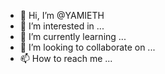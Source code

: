 - 👋 Hi, I’m @YAMIETH
- 👀 I’m interested in ...
- 🌱 I’m currently learning ...
- 💞️ I’m looking to collaborate on ...
- 📫 How to reach me ...

<!---
YAMIETH/YAMIETH is a ✨ special ✨ repository because its `README.md` (this file) appears on your GitHub profile.
You can click the Preview link to take a look at your changes.
--->
